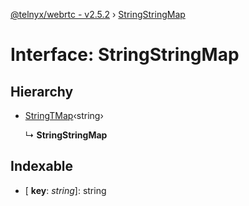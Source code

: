 [@telnyx/webrtc - v2.5.2](../README.md) › [StringStringMap](stringstringmap.md)

# Interface: StringStringMap

## Hierarchy

* [StringTMap](stringtmap.md)‹string›

  ↳ **StringStringMap**

## Indexable

* \[ **key**: *string*\]: string
